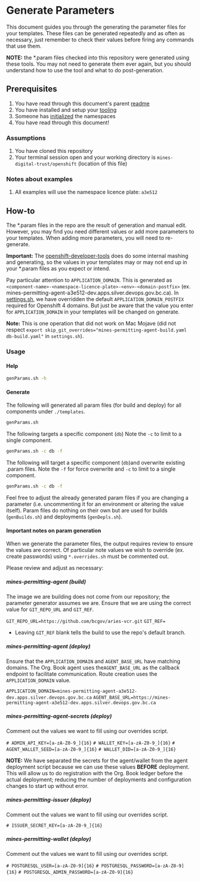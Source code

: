 # Generate Parameters
This document guides you through the generating the parameter files for your templates. These files can be generated repeatedly and as often as necessary, just remember to check their values before firing any commands that use them.

**NOTE:** the *.param files checked into this repository were generated using these tools. You may not need to generate them ever again, but you should understand how to use the tool and what to do post-generation.

## Prerequisites

1. You have read through this document's parent [readme](./README.md)
1. You have installed and setup your [tooling](./tooling.md)
1. Someone has [initialized](./initialization.md) the namespaces
1. You have read through this document!

### Assumptions

1. You have cloned this repository
1. Your terminal session open and your working directory is `mines-digital-trust/openshift` (location of this file)

### Notes about examples

1. All examples will use the namespace licence plate: `a3e512`

## How-to
The *.param files in the repo are the result of generation and manual edit. However, you may find you need different values or add more parameters to your templates.  When adding more parameters, you will need to re-generate.

**Important:** The [openshift-developer-tools](https://github.com/BCDevOps/openshift-developer-tools) does do some internal mashing and generating, so the values in your templates may or may not end up in your *.param files as you expect or intend.

Pay particular attention to `APPLICATION_DOMAIN`. This is generated as `<component-name>-<namespace-licence-plate>-<env>-<domain-postfix>` (ex. mines-permitting-agent-a3e512-dev.apps.silver.devops.gov.bc.ca). In [settings.sh](settings.sh), we have overridden the default `APPLICATION_DOMAIN_POSTFIX` required for Openshift 4 domains. But just be aware that the value you enter for `APPLICATION_DOMAIN` in your templates will be changed on generate.

**Note:** This is one operation that did not work on Mac Mojave (did not respect `export skip_git_overrides="mines-permitting-agent-build.yaml db-build.yaml"` in `settings.sh`).

### Usage

#### Help
```sh
genParams.sh -h
```

#### Generate

The following will generated all param files (for build and deploy) for all components under `./templates`.

```sh
genParams.sh
```

The following targets a specific component (`db`)
Note the `-c` to limit to a single component.

```sh
genParams.sh -c db -f
```

The following will target a specific component (`db`)and overwrite existing .param files.
Note the `-f` for force overwrite and `-c` to limit to a single component.

```sh
genParams.sh -c db -f
```

Feel free to adjust the already generated param files if you are changing a parameter (i.e. uncommenting it for an environment or altering the value itself). Param files do nothing on their own but are used for builds (`genBuilds.sh`) and deployments (`genDepls.sh`).

#### Important notes on param generation
When we generate the parameter files, the output requires review to ensure the values are correct. Of particular note values we wish to override (ex. create passwords) using `*.overrides.sh` must be commented out.

Please review and adjust as necessary:

##### mines-permitting-agent (build)
The image we are building does not come from our repository; the parameter generator assumes we are.  Ensure that we are using the correct value for `GIT_REPO_URL` and `GIT_REF`.

`GIT_REPO_URL=https://github.com/bcgov/aries-vcr.git`
`GIT_REF=`

- Leaving `GIT_REF` blank tells the build to use the repo's default branch.

##### mines-permitting-agent (deploy)

Ensure that the `APPLICATION_DOMAIN` and `AGENT_BASE_URL` have matching domains.  The Org. Book agent uses the`AGENT_BASE_URL` as the callback endpoint to facilitate communication.  Route creation uses the `APPLICATION_DOMAIN` value.

`APPLICATION_DOMAIN=mines-permitting-agent-a3e512-dev.apps.silver.devops.gov.bc.ca`
`AGENT_BASE_URL=https://mines-permitting-agent-a3e512-dev.apps.silver.devops.gov.bc.ca`


##### mines-permitting-agent-secrets (deploy)

Comment out the values we want to fill using our overrides script.

`# ADMIN_API_KEY=[a-zA-Z0-9_]{16}`
`# WALLET_KEY=[a-zA-Z0-9_]{16}`
`# AGENT_WALLET_SEED=[a-zA-Z0-9_]{16}`
`# WALLET_DID=[a-zA-Z0-9_]{16}`

**NOTE:** We have separated the secrets for the agent/wallet from the agent deployment script because we can use these values __BEFORE__ deployment. This will allow us to do registration with the Org. Book ledger before the actual deployment; reducing the number of deployments and configuration changes to start up without error.

##### mines-permitting-issuer (deploy)

Comment out the values we want to fill using our overrides script.

`# ISSUER_SECRET_KEY=[a-zA-Z0-9_]{16}`


##### mines-permitting-wallet (deploy)

Comment out the values we want to fill using our overrides script.

`# POSTGRESQL_USER=[a-zA-Z0-9]{16}`
`# POSTGRESQL_PASSWORD=[a-zA-Z0-9]{16}`
`# POSTGRESQL_ADMIN_PASSWORD=[a-zA-Z0-9]{16}`
